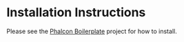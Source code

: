 # Installation Instructions

Please see the [Phalcon Boilerplate][1] project for how to install.

[1]: https://particlebits.com/phalcon-boilerplate
